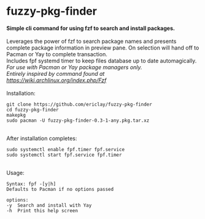  # fuzzy-pkg-finder

**Simple cli command for using fzf to search and install packages.**\
 \
Leverages the power of fzf to search package names and presents complete package information in preview pane. On selection will hand off to Pacman or Yay to complete transaction. \
Includes fpf systemd timer to keep files database up to date automagically. 
  \
*For use with Pacman or Yay package managers only.*\
*Entirely inspired by command found at https://wiki.archlinux.org/index.php/Fzf* \
 \
Installation: 
```
git clone https://github.com/ericlay/fuzzy-pkg-finder
cd fuzzy-pkg-finder
makepkg
sudo pacman -U fuzzy-pkg-finder-0.3-1-any.pkg.tar.xz 
```
 \
After installation completes:
```
sudo systemctl enable fpf.timer fpf.service
sudo systemctl start fpf.service fpf.timer
```
 \
Usage: 
```
Syntax: fpf -[y|h]
Defaults to Pacman if no options passed

options:
-y	Search and install with Yay
-h	Print this help screen
```
